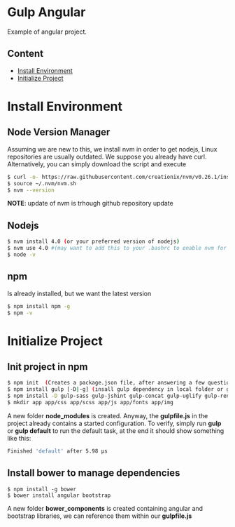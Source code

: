 # Gulp Angular
Example of angular project. 
## Content
+ [Install Environment](#install-environment)
+ [Initialize Project](#initialize-project)

# Install Environment
## Node Version Manager 
Assuming we are new to this, we install nvm in order to get nodejs, Linux repositories are usually outdated. We suppose you already have curl. Alternatively, you can simply download the script and execute
```bash
$ curl -o- https://raw.githubusercontent.com/creationix/nvm/v0.26.1/install.sh | bash
$ source ~/.nvm/nvm.sh 
$ nvm --version
```
**NOTE**: update of nvm is trhough github repository update

## Nodejs
```bash
$ nvm install 4.0 (or your preferred version of nodejs)
$ nvm use 4.0 #(may want to add this to your .bashrc to enable nvm for new sessions)
$ node -v
```
## npm
Is already installed, but we want the latest version
```bash
$ npm install npm -g
$ npm -v
```

# Initialize Project
## Init project in npm
```bash
$ npm init	(Creates a package.json file, after answering a few questions)
$ npm install gulp [-D|-g] (insall gulp dependency in local folder or globally)
$ npm install -D gulp-sass gulp-jshint gulp-concat gulp-uglify gulp-rename gulp-clean gulp-sequence
$ mkdir app app/css app/scss app/js app/fonts app/img
```

A new folder **node_modules** is created. Anyway, the **gulpfile.js** in the project already contains a started configuration. To verify, simply run **gulp** or **gulp default** to run the default task, at the end it should show something like this:
```bash
Finished 'default' after 5.98 μs
```


## Install bower to manage dependencies
	$ npm install -g bower
	$ bower install angular bootstrap

A new folder **bower_components** is created containing angular and bootstrap libraries, we can reference them within our **gulpfile.js**
